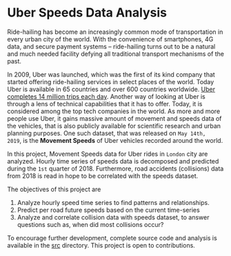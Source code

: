 # Uber Speeds Data Analysis

Ride-hailing has become an increasingly common mode of transportation in every urban city of the world. With the convenience of smartphones, 4G data, and secure payment systems – ride-hailing turns out to be a natural and much needed facility defying all traditional transport mechanisms of the past. 

In 2009,  Uber was launched,  which was the first of its kind company that started offering ride-hailing services in select places of the world. Today Uber is available in 65 countries and over 600 countries worldwide. [Uber completes 14 million trips each day](https://www.businessofapps.com/data/uber-statistics/). Another way of looking at Uber is through a lens of technical capabilities that it has to offer.  Today, it is considered among the top tech companies in the world.  As more and more people use Uber, it gains massive amount of movement and speeds data of the vehicles, that is also publicly available for scientific research and urban planning purposes. One such dataset,  that was released on `May 14th,  2019`,  is the **Movement Speeds** of Uber vehicles recorded around the world.

In this project, Movement Speeds data for Uber rides in `London` city are analyzed. Hourly time series of speeds data is decomposed and predicted during the `1st` quarter of 2018. Furthermore, road accidents (collisions) data from 2018 is read in hope to be correlated with the speeds dataset. 

The objectives of this project are

1. Analyze hourly speed time series to find patterns and relationships.
1. Predict per road future speeds based on the current time-series
1. Analyze and correlate collision data with speeds dataset, to answer questions such as, when did most collisions occur? 

To encourage further development, complete source code and analysis is available in the [src](./src/fullAnalysis.ipynb) directory. This project is open to contributions.